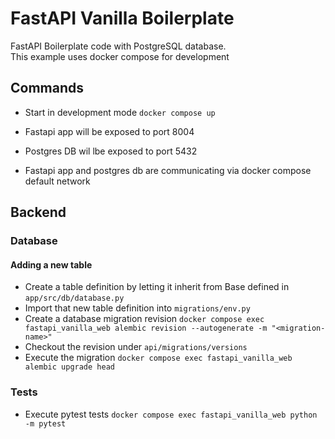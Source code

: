 # FastAPI Vanilla Boilerplate

FastAPI Boilerplate code with PostgreSQL database.  
This example uses docker compose for development

## Commands

- Start in development mode
`docker compose up`

- Fastapi app will be exposed to port 8004
- Postgres DB wil lbe exposed to port 5432
- Fastapi app and postgres db are communicating via docker compose default network

## Backend

### Database
#### Adding a new table
- Create a table definition by letting it inherit from Base defined in `app/src/db/database.py`
- Import that new table definition into `migrations/env.py`
- Create a database migration revision
`docker compose exec fastapi_vanilla_web alembic revision --autogenerate -m "<migration-name>"`
- Checkout the revision under `api/migrations/versions`
- Execute the migration
`docker compose exec fastapi_vanilla_web alembic upgrade head`

### Tests
- Execute pytest tests
`docker compose exec fastapi_vanilla_web python -m pytest`